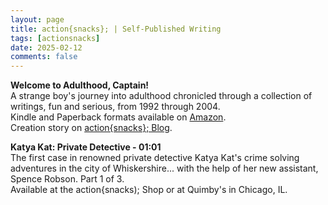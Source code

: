 ```yaml
---
layout: page
title: action{snacks}; | Self-Published Writing
tags: [actionsnacks]
date: 2025-02-12
comments: false
---
```


<p><b>Welcome to Adulthood, Captain!</b>
<br>A strange boy's journey into adulthood chronicled through a collection of writings, fun and serious, from 1992 through 2004.
<br>Kindle and Paperback formats available on <a href="https://www.amazon.com/Welcome-Adulthood-Captain-Collected-Writings/dp/B084FHKXX1">Amazon</a>.
<br>Creation story on <a href="https://blog.actionsnacks.net/well-welcome-to-adulthood-captain">action{snacks}; Blog</a>.</p>

<p><b>Katya Kat: Private Detective - 01:01</b>
<br>The first case in renowned private detective Katya Kat's crime solving adventures in the city of Whiskershire... with the help of her new assistant, Spence Robson. Part 1 of 3.
<br>Available at the action{snacks); Shop or at Quimby's in Chicago, IL.</p>
